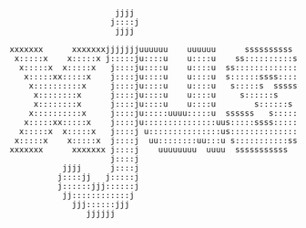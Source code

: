 <pre>



                                                                                                                                                                                 
                                                                                                                                                                                 
                      jjjj                                             tttt         hhhhhhh                                                                                      
                     j::::j                                         ttt:::t         h:::::h                                                                                      
                      jjjj                                          t:::::t         h:::::h                                                                                      
                                                                    t:::::t         h:::::h                                                                                      
xxxxxxx      xxxxxxxjjjjjjjuuuuuu    uuuuuu      ssssssssss   ttttttt:::::ttttttt    h::::h hhhhh         aaaaaaaaaaaaa   xxxxxxx      xxxxxxx ooooooooooo   rrrrr   rrrrrrrrr   
 x:::::x    x:::::x j:::::ju::::u    u::::u    ss::::::::::s  t:::::::::::::::::t    h::::hh:::::hhh      a::::::::::::a   x:::::x    x:::::xoo:::::::::::oo r::::rrr:::::::::r  
  x:::::x  x:::::x   j::::ju::::u    u::::u  ss:::::::::::::s t:::::::::::::::::t    h::::::::::::::hh    aaaaaaaaa:::::a   x:::::x  x:::::xo:::::::::::::::or:::::::::::::::::r 
   x:::::xx:::::x    j::::ju::::u    u::::u  s::::::ssss:::::stttttt:::::::tttttt    h:::::::hhh::::::h            a::::a    x:::::xx:::::x o:::::ooooo:::::orr::::::rrrrr::::::r
    x::::::::::x     j::::ju::::u    u::::u   s:::::s  ssssss       t:::::t          h::::::h   h::::::h    aaaaaaa:::::a     x::::::::::x  o::::o     o::::o r:::::r     r:::::r
     x::::::::x      j::::ju::::u    u::::u     s::::::s            t:::::t          h:::::h     h:::::h  aa::::::::::::a      x::::::::x   o::::o     o::::o r:::::r     rrrrrrr
     x::::::::x      j::::ju::::u    u::::u        s::::::s         t:::::t          h:::::h     h:::::h a::::aaaa::::::a      x::::::::x   o::::o     o::::o r:::::r            
    x::::::::::x     j::::ju:::::uuuu:::::u  ssssss   s:::::s       t:::::t    tttttth:::::h     h:::::ha::::a    a:::::a     x::::::::::x  o::::o     o::::o r:::::r            
   x:::::xx:::::x    j::::ju:::::::::::::::uus:::::ssss::::::s      t::::::tttt:::::th:::::h     h:::::ha::::a    a:::::a    x:::::xx:::::x o:::::ooooo:::::o r:::::r            
  x:::::x  x:::::x   j::::j u:::::::::::::::us::::::::::::::s       tt::::::::::::::th:::::h     h:::::ha:::::aaaa::::::a   x:::::x  x:::::xo:::::::::::::::o r:::::r            
 x:::::x    x:::::x  j::::j  uu::::::::uu:::u s:::::::::::ss          tt:::::::::::tth:::::h     h:::::h a::::::::::aa:::a x:::::x    x:::::xoo:::::::::::oo  r:::::r            
xxxxxxx      xxxxxxx j::::j    uuuuuuuu  uuuu  sssssssssss              ttttttttttt  hhhhhhh     hhhhhhh  aaaaaaaaaa  aaaaxxxxxxx      xxxxxxx ooooooooooo    rrrrrrr            
                     j::::j                                                                                                                                                      
           jjjj      j::::j                                                                                                                                                      
          j::::jj   j:::::j                                                                                                                                                      
          j::::::jjj::::::j                                                                                                                                                      
           jj::::::::::::j                                                                                                                                                       
             jjj::::::jjj                                                                                                                                                        
                jjjjjj                                                                                                                                                           



</pre>
